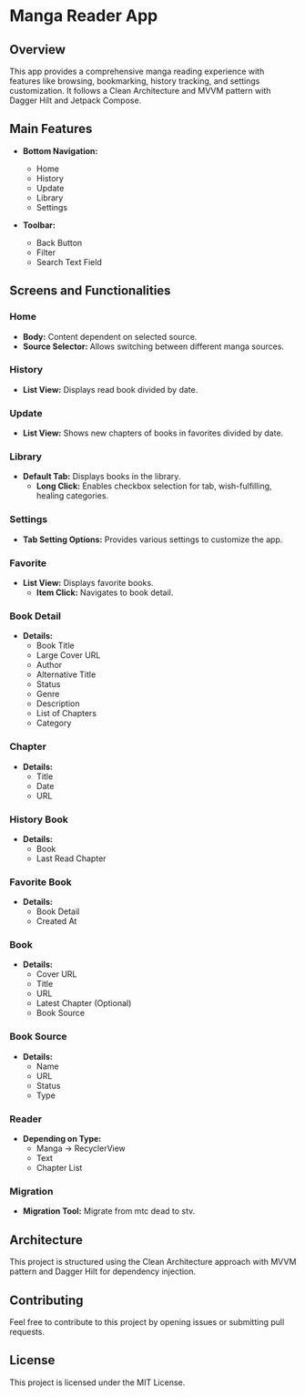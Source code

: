 # Manga Reader App

## Overview

This app provides a comprehensive manga reading experience with features like browsing, bookmarking, history tracking, and settings customization. It follows a Clean Architecture and MVVM pattern with Dagger Hilt and Jetpack Compose.

## Main Features

- **Bottom Navigation:** 
  - Home
  - History
  - Update
  - Library
  - Settings

- **Toolbar:**
  - Back Button
  - Filter
  - Search Text Field

## Screens and Functionalities

### Home
- **Body:** Content dependent on selected source.
- **Source Selector:** Allows switching between different manga sources.

### History
- **List View:** Displays read book divided by date.

### Update
- **List View:** Shows new chapters of books in favorites divided by date.

### Library
- **Default Tab:** Displays books in the library.
  - **Long Click:** Enables checkbox selection for tab, wish-fulfilling, healing categories.

### Settings
- **Tab Setting Options:** Provides various settings to customize the app.

### Favorite
- **List View:** Displays favorite books.
  - **Item Click:** Navigates to book detail.

### Book Detail
- **Details:**
  - Book Title
  - Large Cover URL
  - Author
  - Alternative Title
  - Status
  - Genre
  - Description
  - List of Chapters
  - Category

### Chapter
- **Details:**
  - Title
  - Date
  - URL

### History Book
- **Details:**
  - Book
  - Last Read Chapter

### Favorite Book
- **Details:**
  - Book Detail
  - Created At

### Book
- **Details:**
  - Cover URL
  - Title
  - URL
  - Latest Chapter (Optional)
  - Book Source

### Book Source
- **Details:**
  - Name
  - URL
  - Status
  - Type

### Reader
- **Depending on Type:**
  - Manga -> RecyclerView
  - Text
  - Chapter List

### Migration
- **Migration Tool:** Migrate from mtc dead to stv.

## Architecture
This project is structured using the Clean Architecture approach with MVVM pattern and Dagger Hilt for dependency injection.

## Contributing
Feel free to contribute to this project by opening issues or submitting pull requests.

## License
This project is licensed under the MIT License.
